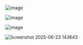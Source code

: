 ![image](https://github.com/user-attachments/assets/bb5c808a-c5e3-47b9-86dc-551fd691493f)


![image](https://github.com/user-attachments/assets/4690258e-dbdc-4c83-a661-6400629a4228)

![image](https://github.com/user-attachments/assets/646b6475-4ba2-457a-b827-1c78d823415a)

![Screenshot 2025-06-23 143643](https://github.com/user-attachments/assets/5441b275-9841-49ad-9179-53cf96119b69)
